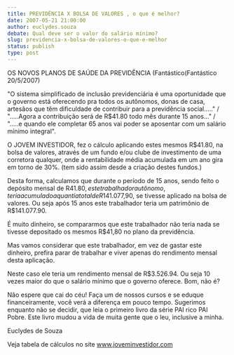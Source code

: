 ```yaml
---
title: PREVIDÊNCIA X BOLSA DE VALORES , o que é melhor?
date: 2007-05-21 21:00:00
author: euclydes.souza
debate: Qual deve ser o valor do salário mínimo?
slug: previdencia-x-bolsa-de-valores-o-que-e-melhor
status: publish 
type: post
---
```


OS NOVOS PLANOS DE SAÚDE DA PREVIDÊNCIA (Fantástico(Fantástico 20/5/2007)  

"O sistema simplificado de inclusão previdenciária é uma oportunidade que o governo está oferecendo pra todos os autônomos, donas de casa, artesãos que têm dificuldade de contribuir para a previdência social....." / ".....Agora a contribuição será de R$41.80 todo mês durante 15 anos..." / ".....e quando ele completar 65 anos vai poder se aposentar com um salário mínimo integral".  

  

O JOVEM INVESTIDOR, fez o cálculo aplicando estes mesmos R$41.80, na bolsa de valores, através de um fundo e/ou clube de investimento de uma corretora qualquer, onde a rentabilidade média acumulada em um ano gira em torno de 30%. (tem sido assim desde a criação destes fundos.)  

Desta forma, calculamos que durante o período de 15 anos, sendo feito o depósito mensal de R$41.80, este trabalhador autônomo, teria acumulado a quantia total de R$141.077,90, se tivesse aplicado na bolsa de valores. Ou seja após 15 anos este trabalhador teria um patrimônio de R$141.077.90.   

É muito dinheiro, se compararmos que este trabalhador não teria nada se tivesse depositado os mesmos R$41,80 no plano da previdência.   

Mas vamos considerar que este trabalhador, em vez de gastar este dinheiro, prefira parar de trabalhar e viver apenas do rendimento mensal desta aplicação.  

Neste caso ele teria um rendimento mensal de R$3.526.94. Ou seja 10 vezes maior do que o salário mínimo que o governo oferece. Bom, não é?  

Não espere que cai do céu! Faça um de nossos cursos e se eduque financeiramente, você verá a diferença em pouco tempo. Sugerimos enquanto não se decidir, que leia o primeiro livro da série PAI rico PAI Pobre. Este livro mudou a vida de muita gente que o leu, inclusive a minha.  

Euclydes de Souza  

Veja tabela de cálculos no site www.joveminvestidor.com
